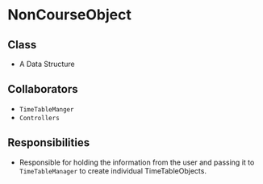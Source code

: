 # NonCourseObject

## Class
* A Data Structure

## Collaborators
* `TimeTableManger`
* `Controllers`

## Responsibilities
* Responsible for holding the information from the user and passing it to 
  `TimeTableManager` to create individual TimeTableObjects. 
